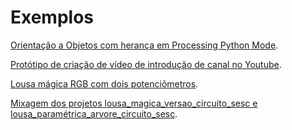 # Exemplos

[Orientação a Objetos com herança em Processing Python Mode](Bandeirinhas).

[Protótipo de criação de vídeo de introdução de canal no Youtube](IntroTomas).

[Lousa mágica RGB com dois potenciômetros](LousaMagicaRGB/LousaMagicaRGB.pde).

[Mixagem dos projetos lousa_magica_versao_circuito_sesc e lousa_paramétrica_arvore_circuito_sesc](LousaParametrica/LousaParametrica.pde).
